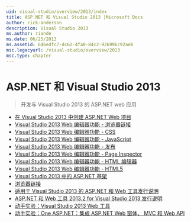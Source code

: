 ```yaml
---
uid: visual-studio/overview/2013/index
title: ASP.NET 和 Visual Studio 2013 |Microsoft Docs
author: rick-anderson
description: Visual Studio 2013
ms.author: riande
ms.date: 06/25/2013
ms.assetid: 646edfc7-dc62-4fa0-84c2-926996c92aeb
msc.legacyurl: /visual-studio/overview/2013
msc.type: chapter
---
```

<a name="aspnet-and-visual-studio-2013"></a>ASP.NET 和 Visual Studio 2013
====================
> 开发与 Visual Studio 2013 的 ASP.NET web 应用


- [在 Visual Studio 2013 中创建 ASP.NET Web 项目](creating-web-projects-in-visual-studio.md)
- [Visual Studio 2013 Web 编辑器功能 - 浏览器链接](visual-studio-2013-web-editor-features-browser-link.md)
- [Visual Studio 2013 Web 编辑器功能 - CSS](visual-studio-2013-web-editor-features-css.md)
- [Visual Studio 2013 Web 编辑器功能 - JavaScript](visual-studio-2013-web-editor-features-javascript.md)
- [Visual Studio 2013 Web 编辑器功能 - 发布](visual-studio-2013-web-editor-features-publishing.md)
- [Visual Studio 2013 Web 编辑器功能 - Page Inspector](visual-studio-2013-web-editor-features-page-inspector.md)
- [Visual Studio 2013 Web 编辑器功能 - HTML 编辑器](visual-studio-2013-web-editor-features-html-editor.md)
- [Visual Studio 2013 Web 编辑器功能 - HTML5](visual-studio-2013-web-editor-features-html5.md)
- [Visual Studio 2013 中的 ASP.NET 基架](aspnet-scaffolding-overview.md)
- [浏览器链接](using-browser-link.md)
- [适用于 Visual Studio 2013 的 ASP.NET 和 Web 工具发行说明](release-notes.md)
- [ASP.NET 和 Web 工具 2013.2 for Visual Studio 2013 发行说明](aspnet-and-web-tools-20132-preview-for-visual-studio-2013-release-notes.md)
- [动手实验：Visual Studio 2013 Web 工具](visual-studio-2013-web-tools.md)
- [动手实验：One ASP.NET：集成 ASP.NET Web 窗体、 MVC 和 Web API](one-aspnet-integrating-aspnet-web-forms-mvc-and-web-api.md)

